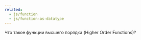 ```yaml
---
related:
  - js/function
  - js/function-as-datatype
---
```


Что такое функции высшего порядка (Higher Order Functions)?
